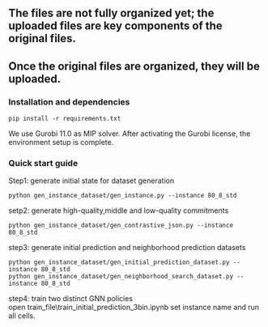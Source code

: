 ## The files are not fully organized yet; the uploaded files are key components of the original files.
## Once the original files are organized, they will be uploaded.
### Installation and dependencies
```
pip install -r requirements.txt
```
We use Gurobi 11.0 as MIP solver. After activating the Gurobi license, the environment setup is complete.
### Quick start guide
Step1: generate initial state for dataset generation
```
python gen_instance_dataset/gen_instance.py --instance 80_8_std
```
setp2: generate high-quality,middle and low-quality commitments
```
python gen_instance_dataset/gen_contrastive_json.py --instance 80_8_std
```
step3: generate initial prediction and neighborhood prediction datasets
```
python gen_instance_dataset/gen_initial_prediction_dataset.py --instance 80_8_std
python gen_instance_dataset/gen_neighborhood_search_dataset.py --instance 80_8_std
```
step4: train two distinct GNN policies  
open train_file\train_initial_prediction_3bin.ipynb set instance name and run all cells.
